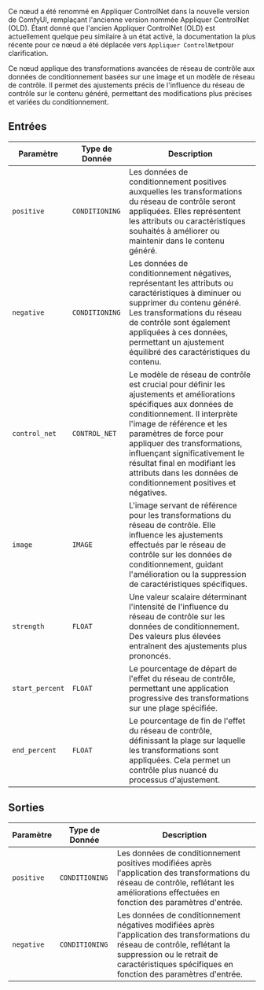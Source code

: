 Ce nœud a été renommé en Appliquer ControlNet dans la nouvelle version de ComfyUI, remplaçant l'ancienne version nommée Appliquer ControlNet (OLD). Étant donné que l'ancien Appliquer ControlNet (OLD) est actuellement quelque peu similaire à un état activé, la documentation la plus récente pour ce nœud a été déplacée vers `Appliquer ControlNet`pour clarification.

Ce nœud applique des transformations avancées de réseau de contrôle aux données de conditionnement basées sur une image et un modèle de réseau de contrôle. Il permet des ajustements précis de l'influence du réseau de contrôle sur le contenu généré, permettant des modifications plus précises et variées du conditionnement.

## Entrées

| Paramètre | Type de Donnée | Description |
|-----------|-------------|-------------|
| `positive` | `CONDITIONING` | Les données de conditionnement positives auxquelles les transformations du réseau de contrôle seront appliquées. Elles représentent les attributs ou caractéristiques souhaités à améliorer ou maintenir dans le contenu généré. |
| `negative` | `CONDITIONING` | Les données de conditionnement négatives, représentant les attributs ou caractéristiques à diminuer ou supprimer du contenu généré. Les transformations du réseau de contrôle sont également appliquées à ces données, permettant un ajustement équilibré des caractéristiques du contenu. |
| `control_net` | `CONTROL_NET` | Le modèle de réseau de contrôle est crucial pour définir les ajustements et améliorations spécifiques aux données de conditionnement. Il interprète l'image de référence et les paramètres de force pour appliquer des transformations, influençant significativement le résultat final en modifiant les attributs dans les données de conditionnement positives et négatives. |
| `image` | `IMAGE` | L'image servant de référence pour les transformations du réseau de contrôle. Elle influence les ajustements effectués par le réseau de contrôle sur les données de conditionnement, guidant l'amélioration ou la suppression de caractéristiques spécifiques. |
| `strength` | `FLOAT` | Une valeur scalaire déterminant l'intensité de l'influence du réseau de contrôle sur les données de conditionnement. Des valeurs plus élevées entraînent des ajustements plus prononcés. |
| `start_percent` | `FLOAT` | Le pourcentage de départ de l'effet du réseau de contrôle, permettant une application progressive des transformations sur une plage spécifiée. |
| `end_percent` | `FLOAT` | Le pourcentage de fin de l'effet du réseau de contrôle, définissant la plage sur laquelle les transformations sont appliquées. Cela permet un contrôle plus nuancé du processus d'ajustement. |

## Sorties

| Paramètre | Type de Donnée | Description |
|-----------|-------------|-------------|
| `positive` | `CONDITIONING` | Les données de conditionnement positives modifiées après l'application des transformations du réseau de contrôle, reflétant les améliorations effectuées en fonction des paramètres d'entrée. |
| `negative` | `CONDITIONING` | Les données de conditionnement négatives modifiées après l'application des transformations du réseau de contrôle, reflétant la suppression ou le retrait de caractéristiques spécifiques en fonction des paramètres d'entrée. |
